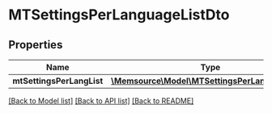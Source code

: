 # MTSettingsPerLanguageListDto

## Properties
Name | Type | Description | Notes
------------ | ------------- | ------------- | -------------
**mtSettingsPerLangList** | [**\Memsource\Model\MTSettingsPerLanguageDto[]**](MTSettingsPerLanguageDto.md) |  | [optional] 

[[Back to Model list]](../README.md#documentation-for-models) [[Back to API list]](../README.md#documentation-for-api-endpoints) [[Back to README]](../README.md)


